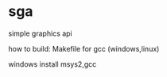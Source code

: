 # sga

simple graphics api 


how to build:
Makefile for gcc (windows,linux)

windows
install msys2,gcc
